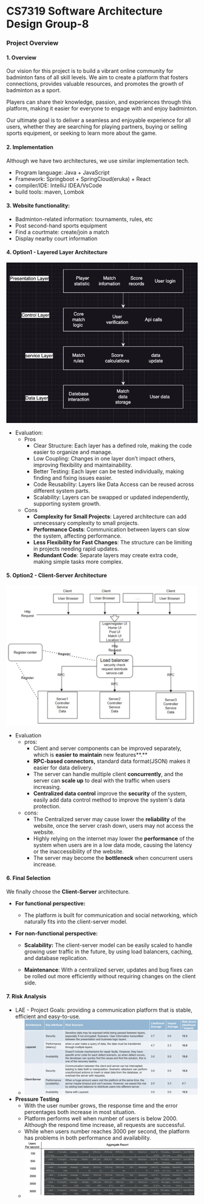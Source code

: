 # CS7319 Software Architecture Design Group-8
### Project Overview

#### 1. Overview

Our vision for this project is to build a vibrant online community for badminton fans of all skill levels. We aim to create a platform that fosters connections, provides valuable resources, and promotes the growth of badminton as a sport.

Players can share their knowledge, passion, and experiences through this platform, making it easier for everyone to engage with and enjoy badminton.

Our ultimate goal is to deliver a seamless and enjoyable experience for all users, whether they are searching for playing partners, buying or selling sports equipment, or seeking to learn more about the game.



#### 2. Implementation 

Although we have two architectures, we use similar implementation tech.

- Program language: Java + JavaScript
- Framework: Springboot + SpringCloud(eruka) + React
- compiler/IDE:  IntelliJ IDEA/VsCode
- build tools: maven, Lombok

#### 3. Website functionality:

- Badminton-related information: tournaments, rules, etc
- Post second-hand sports equipment
- Find a courtmate: create/join a match
- Display nearby court information

#### 4. Option1 - Layered Layer Architecture

![Snipaste_2024-11-25_12-49-18](./images/Snipaste_2024-11-25_12-49-18.png)

- Evaluation:
  - Pros
    - Clear Structure: Each layer has a defined role, making the code easier to organize and manage.​
    - Low Coupling: Changes in one layer don’t impact others, improving flexibility and maintainability.​
    - Better Testing: Each layer can be tested individually, making finding and fixing issues easier.​
    - Code Reusability: Layers like Data Access can be reused across different system parts.​
    - Scalability: Layers can be swapped or updated independently, supporting system growth.​
  - Cons
    - **Complexity for Small Projects**: Layered architecture can add unnecessary complexity to small projects.
    - **Performance Costs**: Communication between layers can slow the system, affecting performance.
    - **Less Flexibility for Fast Changes**: The structure can be limiting in projects needing rapid updates.
    - **Redundant Code**: Separate layers may create extra code, making simple tasks more complex.

#### 5. Option2 - Client-Server Architecture

![Snipaste_2024-11-25_12-52-02](./images/Snipaste_2024-11-25_12-52-02.png)

- Evaluation
  - pros:
    - Client and server components can be improved separately, which is **easier to** **maintain** new features**.**
    - **RPC-based connectors,** standard data format(JSON) makes it easier for data delivery.
    - The server can handle multiple client **concurrently**, and the server can **scale up** to deal with the traffic when users increasing.
    - **Centralized data control** improve the **security** of the system, easily add data control method to improve the system's data protection.
  - cons:
    - The Centralized server may cause lower the **reliability** of the website, once the server crash down, users may not access the website.
    - Highly relying on the internet may lower the **performance** of the system when users are in a low data mode, causing the latency or the inaccessibility of the website.
    - The server may become the **bottleneck** when concurrent users increase.

#### 6. Final Selection

We finally choose the **Client-Server** architecture.

- **For functional perspective:**
  - The platform is built for communication and social networking, which naturally fits into the client-server model.

- **For non-functional perspective:**

  - **Scalability:** The client-server model can be easily scaled to handle growing user traffic in the future, by using load balancers, caching, and database replication.

  - **Maintenance**: With a centralized server, updates and bug fixes can be rolled out more efficiently without requiring changes on the client side.

#### 7. Risk Analysis

- LAE - Project Goals: providing a communication platform that is stable, efficient and easy-to-use.
  - ![Snipaste_2024-11-25_12-55-26](./images/Snipaste_2024-11-25_12-55-26.png)
- **Pressure Testing**
  - With the user number grows, the response time and the error percentages both increase in most situation.
  - Platform performs well when number of users is below 2000. Although the respond time increase, all requests are successful.
  - While when users number reaches 3000 per second, the platform has problems in both performance and availability.
  - ![Snipaste_2024-11-25_12-56-31](./images/Snipaste_2024-11-25_12-56-31.png)

